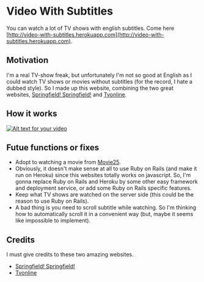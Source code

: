 # Video With Subtitles

You can watch a lot of TV shows with english subtitles. Come here [http://video-with-subtitles.herokuapp.com](http://video-with-subtitles.herokuapp.com).

## Motivation

I'm a real TV-show freak, but unfortunately I'm not so good at English as I could watch TV shows or movies without subtitles (for the record, I hate a dubbed style). So I made up this website, combining the two great websites, [Springfield! Springfield!](http://www.springfieldspringfield.co.uk) and [Tvonline](http://www.tvonline.tw). 

## How it works

[![Alt text for your video](http://img.youtube.com/vi/vaiGsEFACNU/0.jpg)](https://youtu.be/vaiGsEFACNU)


## Futue functions or fixes

- Adopt to watching a movie from [Movie25](http://movie25.ag).
- Obviously, it doesn't make sense at all to use Ruby on Rails (and make it run on Heroku) since this websites totally works on javascript. So, I'm gonna replace Ruby on Rails and Heroku by some other easy framework and deployment service, or add some Ruby on Rails specific features.
- Keep what TV shows are watched on the server side (this could be the reason to use Ruby on Rails).
- A bad thing is you need to scroll subtitle while watching. So I'm thinking how to automatically scroll it in a convenient way (but, maybe it seems like impossible to implement).

## Credits

I must give credits to these two amazing websites.

- [Springfield! Springfield!](http://www.springfieldspringfield.co.uk)
- [Tvonline](http://www.tvonline.tw)
